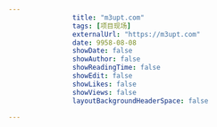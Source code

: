 ---
                title: "m3upt.com"
                tags: [项目现场]
                externalUrl: "https://m3upt.com"
                date: 9958-08-08
                showDate: false
                showAuthor: false
                showReadingTime: false
                showEdit: false
                showLikes: false
                showViews: false
                layoutBackgroundHeaderSpace: false
                ---

